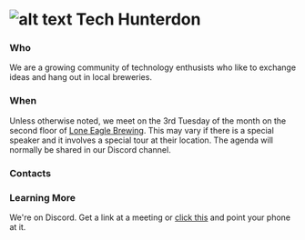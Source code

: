 # ![alt text][logo] Tech Hunterdon

### Who
We are a growing community of technology enthusists who like to exchange ideas and hang out in local breweries.

### When
Unless otherwise noted, we meet on the 3rd Tuesday of the month on the second floor of [Lone Eagle Brewing](https://www.google.com/maps/place/Lone+Eagle+Brewing/@40.5046289,-74.8651834,17z/data=!3m1!4b1!4m5!3m4!1s0x89c3f1489c909a65:0x15bcb8d81d39b381!8m2!3d40.5046125!4d-74.8628755). This may vary if there is a special speaker and it involves a special tour at their location. The agenda will normally be shared in our Discord channel.

### Contacts

### Learning More
We're on Discord. Get a link at a meeting or [click this](https://github.com/tech-hunterdon/marketing-material/blob/main/src-hunterdon-marketing/techhunterdon-qr-code-contrast.png) and point your phone at it.

[logo]: https://avatars.githubusercontent.com/u/117332291?s=400&u=4d807b1cf5cc267ffd4bad356037526ec391b550&v=4
